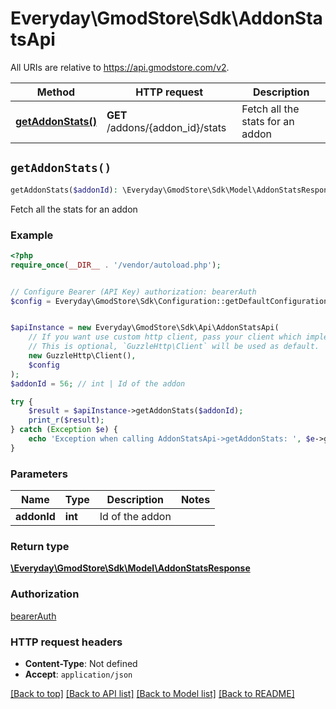 # Everyday\GmodStore\Sdk\AddonStatsApi

All URIs are relative to https://api.gmodstore.com/v2.

Method | HTTP request | Description
------------- | ------------- | -------------
[**getAddonStats()**](AddonStatsApi.md#getAddonStats) | **GET** /addons/{addon_id}/stats | Fetch all the stats for an addon


## `getAddonStats()`

```php
getAddonStats($addonId): \Everyday\GmodStore\Sdk\Model\AddonStatsResponse
```

Fetch all the stats for an addon

### Example

```php
<?php
require_once(__DIR__ . '/vendor/autoload.php');


// Configure Bearer (API Key) authorization: bearerAuth
$config = Everyday\GmodStore\Sdk\Configuration::getDefaultConfiguration()->setAccessToken('YOUR_ACCESS_TOKEN');


$apiInstance = new Everyday\GmodStore\Sdk\Api\AddonStatsApi(
    // If you want use custom http client, pass your client which implements `GuzzleHttp\ClientInterface`.
    // This is optional, `GuzzleHttp\Client` will be used as default.
    new GuzzleHttp\Client(),
    $config
);
$addonId = 56; // int | Id of the addon

try {
    $result = $apiInstance->getAddonStats($addonId);
    print_r($result);
} catch (Exception $e) {
    echo 'Exception when calling AddonStatsApi->getAddonStats: ', $e->getMessage(), PHP_EOL;
}
```

### Parameters

Name | Type | Description  | Notes
------------- | ------------- | ------------- | -------------
 **addonId** | **int**| Id of the addon |

### Return type

[**\Everyday\GmodStore\Sdk\Model\AddonStatsResponse**](../Model/AddonStatsResponse.md)

### Authorization

[bearerAuth](../../README.md#bearerAuth)

### HTTP request headers

- **Content-Type**: Not defined
- **Accept**: `application/json`

[[Back to top]](#) [[Back to API list]](../../README.md#endpoints)
[[Back to Model list]](../../README.md#models)
[[Back to README]](../../README.md)
